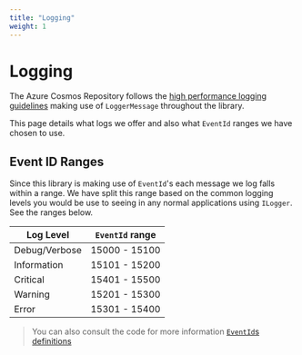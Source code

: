 ```yaml
---
title: "Logging"
weight: 1
---
```


# Logging

The Azure Cosmos Repository follows the [high performance logging guidelines](https://docs.microsoft.com/aspnet/core/fundamentals/logging/loggermessage?view=aspnetcore-6.0) making use of `LoggerMessage` throughout the library.

This page details what logs we offer and also what `EventId` ranges we have chosen to use.

## Event ID Ranges

Since this library is making use of `EventId`'s each message we log falls within a range. We have split this range based on the common logging levels you would be use to seeing in any normal applications using `ILogger`. See the ranges below.

| Log Level     | `EventId` range |
|---------------|-----------------|
| Debug/Verbose | 15000 - 15100   |
| Information   | 15101 - 15200   |
| Critical      | 15401 - 15500   |
| Warning       | 15201 - 15300   |
| Error         | 15301 - 15400   |

> You can also consult the code for more information [`EventId`s definitions](https://github.com/IEvangelist/azure-cosmos-dotnet-repository/blob/main/src/Microsoft.Azure.CosmosRepository/Logging/EventIds.cs)